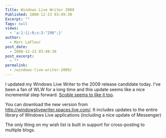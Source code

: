 ```yaml
---
Title: Windows Live Writer 2009
Published: 2008-12-23 03:49:30
Excerpt: ""
Tags: null
views:
  - 'a:1:{i:0;s:3:"298";}'
author:
  - Marc LaFleur
post_date:
  - 2008-12-23 03:49:30
post_excerpt:
  - ""
permalink:
  - /windows-live-writer-2009/
---
```

<p>I updated my Windows Live Writer to the 2009 release candidate today. I've been a fan of WLW for a long time and this update seems like a nice incremental step forward. <a href="http://scobleizer.com/2008/12/21/testing-out-the-latest-windows-live-writer/" target="_blank">Scoble seems to like it too</a>. </p>  <p>You can download the new version from <a title="http://windowslivewriter.spaces.live.com/" href="http://windowslivewriter.spaces.live.com/">http://windowslivewriter.spaces.live.com/</a>. It includes updates to the entire library of Windows Live applications (including a nice update of Messenger)</p>  <p>The only thing on my wish list is built in support for cross-posting to multiple blogs. </p>